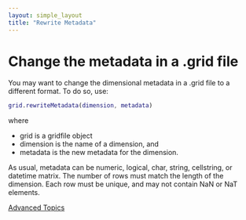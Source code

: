 ```yaml
---
layout: simple_layout
title: "Rewrite Metadata"
---
```


# Change the metadata in a .grid file

You may want to change the dimensional metadata in a .grid file to a different format. To do so, use:
```matlab
grid.rewriteMetadata(dimension, metadata)
```

where
* grid is a gridfile object
* dimension is the name of a dimension, and
* metadata is the new metadata for the dimension.

As usual, metadata can be numeric, logical, char, string, cellstring, or datetime matrix. The number of rows must match the length of the dimension. Each row must be unique, and may not contain NaN or NaT elements.

[Advanced Topics](advanced)
